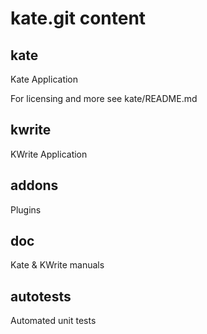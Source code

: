 # kate.git content

## kate

Kate Application

For licensing and more see kate/README.md

## kwrite

KWrite Application

## addons

Plugins

## doc

Kate & KWrite manuals

## autotests

Automated unit tests
